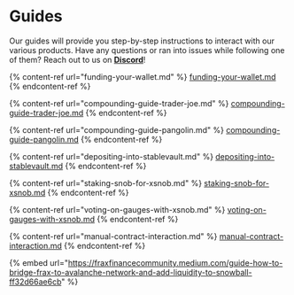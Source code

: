 # Guides

Our guides will provide you step-by-step instructions to interact with our various products. Have any questions or ran into issues while following one of them? Reach out to us on [**Discord**](https://discord.com/invite/BPnBYDSqcb)!

{% content-ref url="funding-your-wallet.md" %}
[funding-your-wallet.md](funding-your-wallet.md)
{% endcontent-ref %}

{% content-ref url="compounding-guide-trader-joe.md" %}
[compounding-guide-trader-joe.md](compounding-guide-trader-joe.md)
{% endcontent-ref %}

{% content-ref url="compounding-guide-pangolin.md" %}
[compounding-guide-pangolin.md](compounding-guide-pangolin.md)
{% endcontent-ref %}

{% content-ref url="depositing-into-stablevault.md" %}
[depositing-into-stablevault.md](depositing-into-stablevault.md)
{% endcontent-ref %}

{% content-ref url="staking-snob-for-xsnob.md" %}
[staking-snob-for-xsnob.md](staking-snob-for-xsnob.md)
{% endcontent-ref %}

{% content-ref url="voting-on-gauges-with-xsnob.md" %}
[voting-on-gauges-with-xsnob.md](voting-on-gauges-with-xsnob.md)
{% endcontent-ref %}

{% content-ref url="manual-contract-interaction.md" %}
[manual-contract-interaction.md](manual-contract-interaction.md)
{% endcontent-ref %}

{% embed url="https://fraxfinancecommunity.medium.com/guide-how-to-bridge-frax-to-avalanche-network-and-add-liquidity-to-snowball-ff32d66ae6cb" %}
